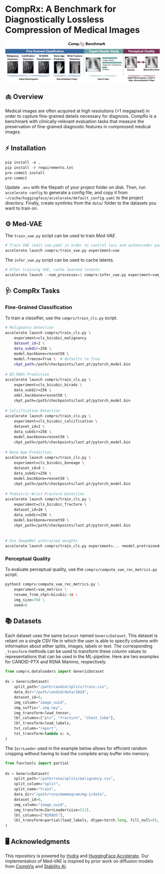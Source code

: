 # CompRx: A Benchmark for Diagnostically Lossless Compression of Medical Images
![Overview](assets/banner.jpg "")

## 🫁 Overview
Medical images are often acquired at high resolutions (>1 megapixel) in order to capture fine-grained details necessary for diagnosis. CompRx is a benchmark with clinically-relevant evaluation tasks that measure the preservation of fine-grained diagnostic features in compressed medical images.

## ⚡️ Installation
```python
pip install -e .
pip install -r requirements.txt
pre-commit install
pre-commit
```

Update `.env` with the filepath of your project folder on disk. Then, run `accelerate config` to generate a config file, and copy it from `~/cache/huggingface/accelerate/default_config.yaml` to the project directory. Finally, create symlinks from the `data/` folder to the datasets you want to train on.

## ⚙️ Med-VAE

The `train_vae.py` script can be used to train *Med-VAE*.

```python
# Train VAE (edit vae.yaml in order to control loss and autoencoder parameters)
accelerate launch comprx/train_vae.py experiment=vae
```

The `infer_vae.py` script can be used to cache latents.

```python
# After training VAE, cache learned latents
accelerate launch --num_processes=1 comprx/infer_vae.py experiment=vae_inference csv_stem=malignancy img_size=64 paths.inference_output_dir=/admin/home-sluijs/comprx/data/tmp/ num_latent_channels=1 model.ddconfig.ch_mult=[1,2,4,4] resume_from_ckpt=/fsx/aimi/vae-checkpoints/15000/8x1/step_15000.pt dataset_ids=[1]
```

## 🩺 CompRx Tasks

### Fine-Grained Classification
To train a classifier, use the `comprx/train_cls.py` script.

```bash
# Malignancy Detection
accelerate launch comprx/train_cls.py \
    experiment=cls_bicubic_malignancy
    dataset_id=2 \
    data_subdir=256 \
    model.backbone=resnet50 \
    model.freeze=True \  # defaults to True
    ckpt_path=/path/checkpoints/last.pt/pytorch_model.bin

# BI-RADS Prediction
accelerate launch comprx/train_cls.py \
    experiment=cls_bicubic_birads \
    data_subdir=256 \
    odel.backbone=resnet50 \
    ckpt_path=/path/checkpoints/last.pt/pytorch_model.bin

# Calcification Detection
accelerate launch comprx/train_cls.py \
    experiment=cls_bicubic_calcification \
    dataset_id=2 \
    data_subdir=256 \
    model.backbone=resnet50 \
    ckpt_path=/path/checkpoints/last.pt/pytorch_model.bin

# Bone Age Prediction
accelerate launch comprx/train_cls.py \
    experiment=cls_bicubic_boneage \
    dataset_id=9 \
    data_subdir=256 \
    model.backbone=resnet50 \
    ckpt_path=/path/checkpoints/last.pt/pytorch_model.bin

# Pediatric Wrist Fracture Detection
accelerate launch comprx/train_cls.py \
    experiment=cls_bicubic_fracture \
    dataset_id=10 \
    data_subdir=256 \
    model.backbone=resnet50 \
    ckpt_path=/path/checkpoints/last.pt/pytorch_model.bin


# Use ImageNet pretrained weights
accelerate launch comprx/train_cls.py experiment=... +model.pretrained=True
```

### Perceptual Quality
To evaluate perceptual quality, use the `comprx/compute_vae_rec_metrics.py` script.
```python
python3 comprx/compute_vae_rec_metrics.py \
    experiment=vae_metrics \
    resume_from_ckpt=bicubic-4x \
    img_size=768 \
    seed=0 
```

## 📚 Datasets
Each dataset uses the same `Dataset` named `GenericDataset`. This dataset is reliant on a single CSV file in which the user is able to specify columns with information about either splits, images, labels or text. The corresponding `_transform` methods can be used to transform these column values to representations that can be used in the ML-pipeline. Here are two examples for CANDID-PTX and RSNA Mammo, respectively.

```python
from comprx.dataloaders import GenericDataset

ds = GenericDataset(
    split_path="/path/candid/splits/train.csv",
    data_dir="/path/candid/data/1024",
    dataset_id=0,
    img_column="image_uuid",
    img_suffix=".img.npy",
    img_transform=load_tensor,
    lbl_columns=["ptx", "fracture", "chest_tube"],
    lbl_transform=load_labels,
    txt_column="report",
    txt_transform=lambda x: x,
)
```

The `ZarrLoader` used in the example below allows for efficient random cropping without having to load the complete array buffer into memory.

```python
from functools import partial

ds = GenericDataset(
    split_path="/path/rsna/splits/malignancy.csv",
    split_column="split",
    split_name="train",
    data_dir="/path/rsna/mammogram/mg-1/data",
    dataset_id=0,
    img_column="image_uuid",
    img_transform=ZarrLoader(size=512),
    lbl_columns=["BIRADS"],
    lbl_transform=partial(load_labels, dtype=torch.long, fill_null=0),
)
```

## 🖥️ Acknowledgments
This repository is powered by [Hydra](https://github.com/facebookresearch/hydra) and [HuggingFace Accelerate](https://github.com/huggingface/accelerate). Our implementation of Med-VAE is inspired by prior work on diffusion models from [CompVis](https://github.com/CompVis/latent-diffusion) and [Stability AI](https://github.com/Stability-AI/stablediffusion). 